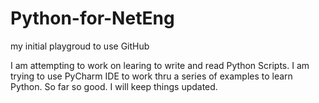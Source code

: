 # Python-for-NetEng
my initial playgroud to use GitHub


I am attempting to work on learing to write and read Python Scripts.  I am trying to use PyCharm IDE to work thru a series of examples to learn Python. So far so good.  I will keep things updated.
